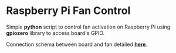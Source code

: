 # Raspberry Pi Fan Control

Simple **python** script to control fan activation on Raspberry Pi using **gpiozero** library to access board's GPIO. 

Connection schema between board and fan detailed **[here](/ConnectionSchema)**.
